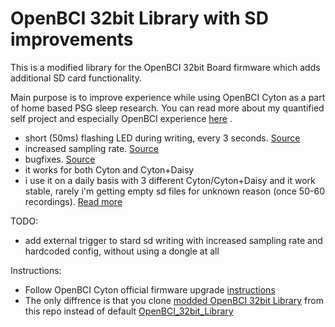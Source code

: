 # OpenBCI 32bit Library with SD improvements

This is a modified library for the OpenBCI 32bit Board firmware which adds additional SD card functionality. 

Main purpose is to improve experience while using OpenBCI Cyton as a part of home based PSG sleep research. You can read more about my quantified self project and especially OpenBCI experience [here](https://blog.kto.to/hypnodyne-zmax-vs-openbci-eeg-psg) .

* short (50ms) flashing LED during writing, every 3 seconds. [Source](https://github.com/OpenBCI/OpenBCI_Cyton_Library/pull/80)
* increased sampling rate. [Source](https://github.com/OpenBCI/OpenBCI_Cyton_Library/pull/96)
* bugfixes. [Source](https://github.com/OpenBCI/OpenBCI_Cyton_Library/pull/93)
* it works for both Cyton and Cyton+Daisy
* i use it on a daily basis with 3 different Cyton/Cyton+Daisy and it work stable, rarely i'm getting empty sd files for unknown reason (once 50-60 recordings). [Read more](https://openbci.com/forum/index.php?p=/discussion/3775/sd-card-file-is-empty/)

TODO:
* add external trigger to stard sd writing with increased sampling rate and hardcoded config, without using a dongle at all

Instructions:
* Follow OpenBCI Cyton official firmware upgrade [instructions](https://docs.openbci.com/Cyton/CytonProgram/)
* The only diffrence is that you clone [modded OpenBCI 32bit Library](https://github.com/roflecopter/OpenBCI_Cyton_Library_SD/) from this repo instead of default [OpenBCI_32bit_Library](https://github.com/OpenBCI/OpenBCI_32bit_Library)
